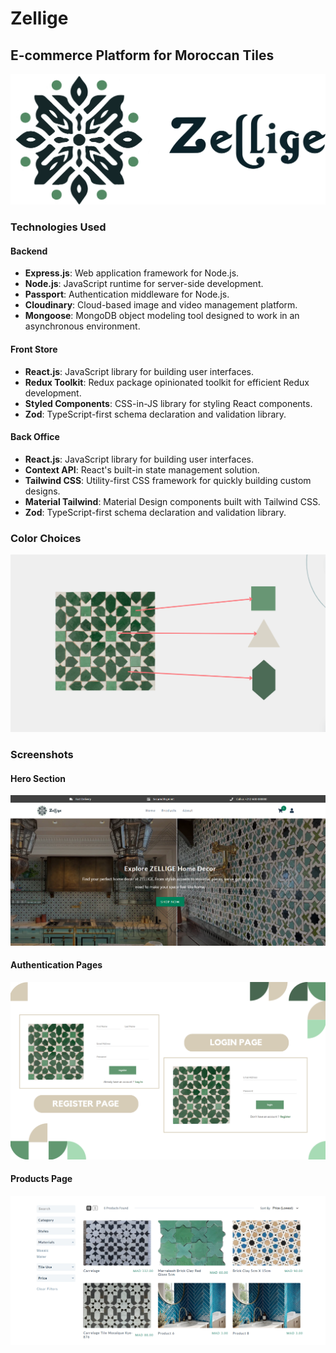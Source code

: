 # Zellige

## E-commerce Platform for Moroccan Tiles
![Zellige Logo](https://raw.githubusercontent.com/OthmanSemlali/mern-store/main/back-office/public/img/LogoBlack.svg)

### Technologies Used

#### Backend
- **Express.js**: Web application framework for Node.js.
- **Node.js**: JavaScript runtime for server-side development.
- **Passport**: Authentication middleware for Node.js.
- **Cloudinary**: Cloud-based image and video management platform.
- **Mongoose**: MongoDB object modeling tool designed to work in an asynchronous environment.

#### Front Store
- **React.js**: JavaScript library for building user interfaces.
- **Redux Toolkit**: Redux package opinionated toolkit for efficient Redux development.
- **Styled Components**: CSS-in-JS library for styling React components.
- **Zod**: TypeScript-first schema declaration and validation library.

#### Back Office
- **React.js**: JavaScript library for building user interfaces.
- **Context API**: React's built-in state management solution.
- **Tailwind CSS**: Utility-first CSS framework for quickly building custom designs.
- **Material Tailwind**: Material Design components built with Tailwind CSS.
- **Zod**: TypeScript-first schema declaration and validation library.

### Color Choices
![Color Choices](https://raw.githubusercontent.com/OthmanSemlali/mern-store/main/back-office/public/img/colors.PNG)

### Screenshots

#### Hero Section
![Hero Section](https://raw.githubusercontent.com/OthmanSemlali/mern-store/main/back-office/public/img/hero.PNG)

#### Authentication Pages
![Authentication Pages](https://raw.githubusercontent.com/OthmanSemlali/mern-store/main/back-office/public/img/authPages.PNG)

#### Products Page
![Products Page](https://raw.githubusercontent.com/OthmanSemlali/mern-store/main/back-office/public/img/products.PNG)
